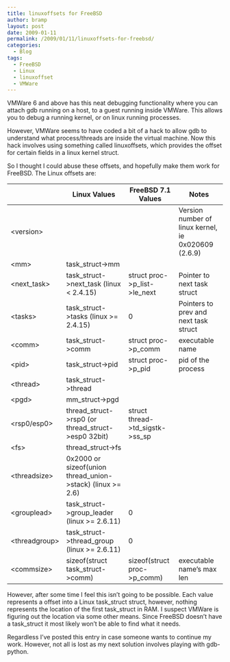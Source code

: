 ```yaml
---
title: linuxoffsets for FreeBSD
author: bramp
layout: post
date: 2009-01-11
permalink: /2009/01/11/linuxoffsets-for-freebsd/
categories:
  - Blog
tags:
  - FreeBSD
  - Linux
  - linuxoffset
  - VMWare
---
```

VMWare 6 and above has this neat debugging functionality where you can attach gdb running on a host, to a guest running inside VMWare. This allows you to debug a running kernel, or on linux running processes.

However, VMWare seems to have coded a bit of a hack to allow gdb to understand what process/threads are inside the virtual machine. Now this hack involves using something called linuxoffsets, which provides the offset for certain fields in a linux kernel struct.

So I thought I could abuse these offsets, and hopefully make them work for FreeBSD. The Linux offsets are:

|  | Linux Values | FreeBSD 7.1 Values | Notes |
|-------------------|------------------------------------------------------------|---------------------------------------|-----------------------------------------------------|
| &lt;version&gt; |  |  | Version number of linux kernel, ie 0x020609 (2.6.9) |
| &lt;mm&gt; | task_struct-&gt;mm |  |  |
| &lt;next_task&gt; | task_struct-&gt;next_task (linux &lt; 2.4.15) | struct proc-&gt;p_list-&gt;le_next | Pointer to next task struct |
| &lt;tasks&gt; | task_struct-&gt;tasks (linux &gt;= 2.4.15) | 0 | Pointers to prev and next task struct |
| &lt;comm&gt; | task_struct-&gt;comm | struct proc-&gt;p_comm | executable name |
| &lt;pid&gt; | task_struct-&gt;pid | struct proc-&gt;p_pid | pid of the process |
| &lt;thread&gt; | task_struct-&gt;thread |  |  |
| &lt;pgd&gt; | mm_struct-&gt;pgd |  |  |
| &lt;rsp0/esp0&gt; | thread_struct-&gt;rsp0 (or thread_struct-&gt;esp0 32bit) | struct thread-&gt;td_sigstk-&gt;ss_sp |  |
| &lt;fs&gt; | thread_struct-&gt;fs |  |  |
| &lt;threadsize&gt; | 0x2000 or sizeof(union thread_union-&gt;stack) (linux &gt;= 2.6) |  |  |
| &lt;grouplead&gt; | task_struct-&gt;group_leader (linux &gt;= 2.6.11) | 0 |  |
| &lt;threadgroup&gt; | task_struct-&gt;thread_group (linux &gt;= 2.6.11) | 0 |  |
| &lt;commsize&gt; | sizeof(struct task_struct-&gt;comm) | sizeof(struct proc-&gt;p_comm) | executable name’s max len |

However, after some time I feel this isn&#8217;t going to be possible. Each value represents a offset into a Linux task\_struct struct, however, nothing represents the location of the first task\_struct in RAM. I suspect VMWare is figuring out the location via some other means. Since FreeBSD doesn&#8217;t have a task_struct it most likely won&#8217;t be able to find what it needs.

Regardless I&#8217;ve posted this entry in case someone wants to continue my work. However, not all is lost as my next solution involves playing with gdb-python.